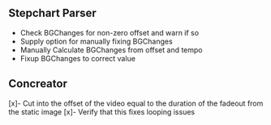 ## Stepchart Parser

- Check BGChanges for non-zero offset and warn if so
- Supply option for manually fixing BGChanges
- Manually Calculate BGChanges from offset and tempo
- Fixup BGChanges to correct value


## Concreator
[x]- Cut into the offset of the video equal to the duration of the fadeout from the static image
[x]- Verify that this fixes looping issues

